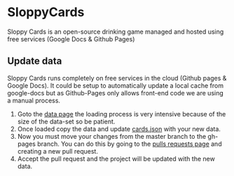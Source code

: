 # SloppyCards
Sloppy Cards is an open-source drinking game managed and hosted using free services (Google Docs & Github Pages)

## Update data 
Sloppy Cards runs completely on free services in the cloud (Github pages & Google Docs). It could be setup to automatically update a local cache from google-docs but as Github-Pages only allows front-end code we are using a manual process.

1. Goto the [data page](https://cvatch.github.io/sloppycards/data.html) the loading process is very intensive because of the size of the data-set so be patient.
2. Once loaded copy the data and update [cards.json](https://github.com/cvatch/sloppycards/blob/master/data/cards.json) with your new data.
3. Now you must move your changes from the master branch to the gh-pages branch. You can do this by going to the [pulls requests page](https://github.com/cvatch/sloppycards/pulls) and creating a new pull request.
4. Accept the pull request and the project will be updated with the new data.
